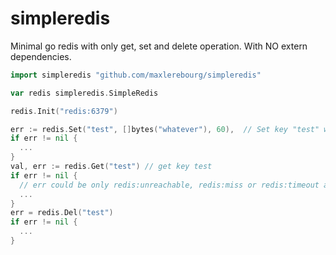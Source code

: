 # simpleredis
Minimal go redis with only get, set and delete operation.
With NO extern dependencies.

```go
import simpleredis "github.com/maxlerebourg/simpleredis"

var redis simpleredis.SimpleRedis

redis.Init("redis:6379")

err := redis.Set("test", []bytes("whatever"), 60),  // Set key "test" with "whatever" for 60 seconds
if err != nil {
  ...
}
val, err := redis.Get("test") // get key test
if err != nil {
  // err could be only redis:unreachable, redis:miss or redis:timeout available in simpleredis.RedisUnreachable
  ...
}
err = redis.Del("test")
if err != nil {
  ...
}
```
